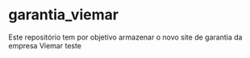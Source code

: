 # garantia_viemar
Este repositório tem por objetivo armazenar o novo site de garantia da empresa Viemar
teste